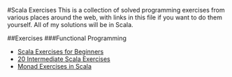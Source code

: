 #Scala Exercises
This is a collection of solved programming exercises from various places around
the web, with links in this file if you want to do them yourself.
All of my solutions will be in Scala.

##Exercises
###Functional Programming
 * [Scala Exercises for Beginners][1]
 * [20 Intermediate Scala Exercises][2]
 * [Monad Exercises in Scala][3]

[1]: http://tmorris.net/posts/scala-exercises-for-beginners/
[2]: http://tmorris.net/posts/20-intermediate-scala-exercises/
[3]: http://tmorris.net/posts/monad-exercises-in-scala-and-haskell/
